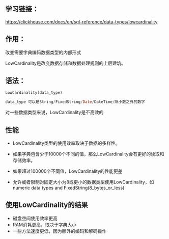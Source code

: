 ## 学习链接：

https://clickhouse.com/docs/en/sql-reference/data-types/lowcardinality

## 作用：

改变需要字典编码数据类型的内部形式

LowCardinality是改变数据存储和数据处理规则的上层建筑。

## 语法：

```sql
LowCardinality(data_type)

data_type 可以是String/FixedString/Date/DateTime/除小数之外的数字
```

对一些数据类型来说，LowCardinality是不高效的



## 性能

- LowCardinality类型的使用效率取决于数据的多样性。

- 如果字典包含少于10000个不同的值，那么LowCardinality会有更好的读取和存储效率。

- 如果超过100000个不同值，LowCardinality的性能更差
- 允许或者限制对固定大小为8或更小的数据类型使用LowCardinality，如numeric data types and FixedString(8_bytes_or_less)



## 使用LowCardinality的结果

- 磁盘空间使用效率更高
- RAM消耗更高，取决于字典大小
- 一些方法速度更低，因为额外的编码和解码操作

